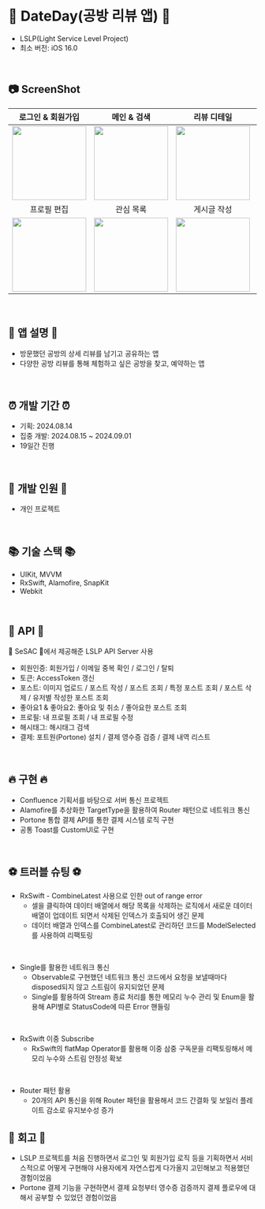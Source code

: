 # 🧸 DateDay(공방 리뷰 앱) 🧸
- LSLP(Light Service Level Project)
- 최소 버전: iOS 16.0
  
<br>

## 📷 ScreenShot
|로그인 & 회원가입|메인 & 검색|리뷰 디테일|내 게시글|
|:-:|:-:|:-:|:-:|
|<img src="https://github.com/user-attachments/assets/c4088557-d793-4337-bade-a0db24b57e74" width="150"/>|<img src="https://github.com/user-attachments/assets/3061729d-cd37-4925-a48a-ce07463c0635" width="150"/>|<img src="https://github.com/user-attachments/assets/fcd253fe-1249-47e0-9f91-406a8a849afd" width="150"/>|<img src="https://github.com/user-attachments/assets/635096eb-c81d-48d5-9351-97b497bd5d76" width="150"/>|
|프로필 편집|관심 목록|게시글 작성|공방 예약하기|
|<img src="https://github.com/user-attachments/assets/2fd7f451-691b-4eb3-b2c2-dc4d1c84d1c3" width="150"/>|<img src="https://github.com/user-attachments/assets/8b86869a-10e0-4144-8d51-be718b35658e" width="150"/>|<img src="https://github.com/user-attachments/assets/f725f1e5-4feb-4137-87fb-0fe7b26b8f43" width="150"/>|<img src="https://github.com/user-attachments/assets/1afef906-31da-472a-968f-348670793c60" width="150"/>|

<br>

## 📌 앱 설명 📌
- 방문했던 공방의 상세 리뷰를 남기고 공유하는 앱
- 다양한 공방 리뷰를 통해 체험하고 싶은 공방을 찾고, 예약하는 앱
  
<br>

## ⏰ 개발 기간 ⏰
- 기획: 2024.08.14
- 집중 개발: 2024.08.15 ~ 2024.09.01
- 19일간 진행

<br>

## 👤 개발 인원 👤
- 개인 프로젝트

<br>

## 📚 기술 스택 📚
- UIKit, MVVM
- RxSwift, Alamofire, SnapKit
- Webkit

<br>

## 📡 API 📡
🌱 SeSAC 🌱에서 제공해준 LSLP API Server 사용
<br>
- 회원인증: 회원가입 / 이메일 중복 확인 / 로그인 / 탈퇴
- 토큰: AccessToken 갱신
- 포스트: 이미지 업로드 / 포스트 작성 / 포스트 조회 / 특정 포스트 조회 / 포스트 삭제 / 유저별 작성한 포스트 조회
- 좋아요1 & 좋아요2: 좋아요 및 취소 / 좋아요한 포스트 조회
- 프로필: 내 프로필 조회 / 내 프로필 수정
- 해시태그: 해시태그 검색
- 결제: 포트원(Portone) 설치 / 결제 영수증 검증 / 결제 내역 리스트

<br>

## 🔥 구현 🔥
- Confluence 기획서를 바탕으로 서버 통신 프로젝트
- Alamofire를 추상화한 TargetType을 활용하여 Router 패턴으로 네트워크 통신
- Portone 통합 결제 API를 통한 결제 시스템 로직 구현
- 공통 Toast를 CustomUI로 구현


<br>

## ⚽️ 트러블 슈팅 ⚽️
- RxSwift - CombineLatest 사용으로 인한 out of range error
    - 셀을 클릭하여 데이터 배열에서 해당 목록을 삭제하는 로직에서 새로운 데이터 배열이 업데이트 되면서 삭제된 인덱스가 호출되어 생긴 문제
    - 데이터 배열과 인덱스를 CombineLatest로 관리하던 코드를 ModelSelected를 사용하여 리팩토링

<br>
 
- Single를 활용한 네트워크 통신
    - Observable로 구현했던 네트워크 통신 코드에서 요청을 보낼때마다 disposed되지 않고 스트림이 유지되었던 문제
    - Single<Result>를 활용하여 Stream 종료 처리를 통한 메모리 누수 관리 및 Enum을 활용해 API별로 StatusCode에 따른 Error 핸들링
<br>

- RxSwift 이중 Subscribe
    - RxSwift의 flatMap Operator를 활용해 이중 삼중 구독문을 리팩토링해서 메모리 누수와 스트림 안정성 확보
 
<br>

- Router 패턴 활용
    - 20개의 API 통신을 위해 Router 패턴을 활용해서 코드 간결화 및 보일러 플레이트 감소로 유지보수성 증가

## 📝 회고 📝
- LSLP 프로젝트를 처음 진행하면서 로그인 및 회원가입 로직 등을 기획하면서 서비스적으로 어떻게 구현해야 사용자에게 자연스럽게 다가올지 고민해보고 적용했던 경험이었음
- Portone 결제 기능을 구현하면서 결제 요청부터 영수증 검증까지 결제 플로우에 대해서 공부할 수 있었던 경험이었음
